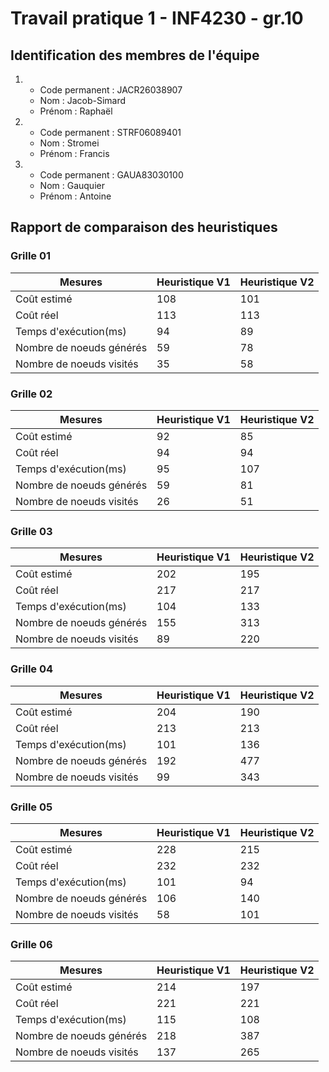 # Travail pratique 1 - INF4230 - gr.10

## Identification des membres de l'équipe

1.  - Code permanent : JACR26038907
    - Nom : Jacob-Simard
    - Prénom : Raphaël

2.  - Code permanent : STRF06089401
    - Nom : Stromei
    - Prénom : Francis

3.  - Code permanent : GAUA83030100
    - Nom : Gauquier
    - Prénom : Antoine

## Rapport de comparaison des heuristiques

### Grille 01

| Mesures                  | Heuristique V1 | Heuristique V2 |
| ------------------------ | -------------- | -------------- |
| Coût estimé              | 108            | 101            |
| Coût réel                | 113            | 113            |
| Temps d'exécution(ms)    | 94             | 89             |
| Nombre de noeuds générés | 59             | 78             |
| Nombre de noeuds visités | 35             | 58             |

### Grille 02

| Mesures                  | Heuristique V1 | Heuristique V2 |
| ------------------------ | -------------- | -------------- |
| Coût estimé              | 92             | 85             |
| Coût réel                | 94             | 94             |
| Temps d'exécution(ms)    | 95             | 107            |
| Nombre de noeuds générés | 59             | 81             |
| Nombre de noeuds visités | 26             | 51             |

### Grille 03

| Mesures                  | Heuristique V1 | Heuristique V2 |
| ------------------------ | -------------- | -------------- |
| Coût estimé              | 202            | 195            |
| Coût réel                | 217            | 217            |
| Temps d'exécution(ms)    | 104            | 133            |
| Nombre de noeuds générés | 155            | 313            |
| Nombre de noeuds visités | 89             | 220            |

### Grille 04

| Mesures                  | Heuristique V1 | Heuristique V2 |
| ------------------------ | -------------- | -------------- |
| Coût estimé              | 204            | 190            |
| Coût réel                | 213            | 213            |
| Temps d'exécution(ms)    | 101            | 136            |
| Nombre de noeuds générés | 192            | 477            |
| Nombre de noeuds visités | 99             | 343            |

### Grille 05

| Mesures                  | Heuristique V1 | Heuristique V2 |
| ------------------------ | -------------- | -------------- |
| Coût estimé              | 228            | 215            |
| Coût réel                | 232            | 232            |
| Temps d'exécution(ms)    | 101            | 94             |
| Nombre de noeuds générés | 106            | 140            |
| Nombre de noeuds visités | 58             | 101            |

### Grille 06

| Mesures                  | Heuristique V1 | Heuristique V2 |
| ------------------------ | -------------- | -------------- |
| Coût estimé              | 214            | 197            |
| Coût réel                | 221            | 221            |
| Temps d'exécution(ms)    | 115            | 108            |
| Nombre de noeuds générés | 218            | 387            |
| Nombre de noeuds visités | 137            | 265            |
